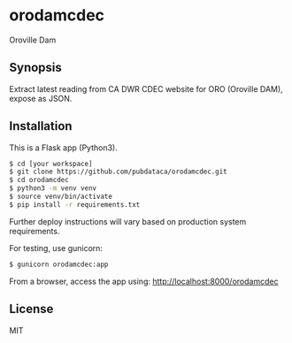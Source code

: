 # orodamcdec
Oroville Dam 

## Synopsis
Extract latest reading from CA DWR CDEC website for ORO (Oroville DAM), expose
as JSON.

## Installation
This is a Flask app (Python3).

``` sh
$ cd [your workspace]
$ git clone https://github.com/pubdataca/orodamcdec.git
$ cd orodamcdec
$ python3 -m venv venv
$ source venv/bin/activate
$ pip install -r requirements.txt
``` 

Further deploy instructions will vary based on production system requirements.

For testing, use gunicorn:

``` sh
$ gunicorn orodamcdec:app
``` 

From a browser, access the app using: [http://localhost:8000/orodamcdec](http://localhost:8000/orodamcdec)

## License

MIT
